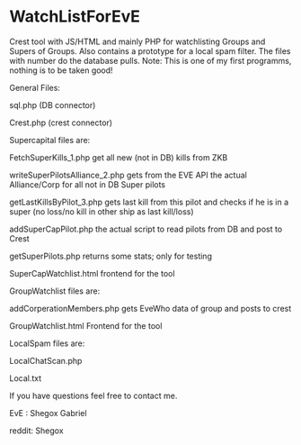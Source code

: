 # WatchListForEvE
Crest tool with JS/HTML and mainly PHP for watchlisting Groups and Supers of Groups. Also contains a prototype for a local spam filter.
The files with number do the database pulls.
Note: This is one of my first programms, nothing is to be taken good!

General Files:

sql.php (DB connector)

Crest.php (crest connector)


Supercapital files are:

FetchSuperKills_1.php get all new (not in DB) kills from ZKB

writeSuperPilotsAlliance_2.php gets from the EVE API the actual Alliance/Corp for all not in DB Super pilots

getLastKillsByPilot_3.php gets last kill from this pilot and checks if he is in a super (no loss/no kill in other ship as last kill/loss)

addSuperCapPilot.php the actual script to read pilots from DB and post to Crest

getSuperPilots.php returns some stats; only for testing

SuperCapWatchlist.html frontend for the tool

GroupWatchlist files are:

addCorperationMembers.php gets EveWho data of group and posts to crest

GroupWatchlist.html Frontend for the tool

LocalSpam files are:

LocalChatScan.php

Local.txt

If you have questions feel free to contact me.

EvE : Shegox Gabriel

reddit: Shegox
